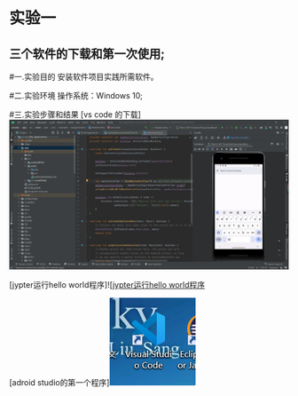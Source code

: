 # 实验一
  
## 三个软件的下载和第一次使用;

#一.实验目的
安装软件项目实践所需软件。

#二.实验环境
操作系统：Windows 10;

#三.实验步骤和结果
[vs code 的下载]![adroid studio的第一个程序](https://raw.githubusercontent.com/curry030drw/web/master/img/1.png)

[jypter运行hello world程序]![[jypter运行hello world程序 ](https://raw.githubusercontent.com/curry030drw/web/master/img/2.png)

[adroid studio的第一个程序]![vs code 的下载](https://raw.githubusercontent.com/curry030drw/web/master/img/3.png)

  
